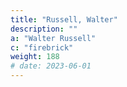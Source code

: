 ```yaml
---
title: "Russell, Walter"
description: ""
a: "Walter Russell"
c: "firebrick"
weight: 188
# date: 2023-06-01
---
```


